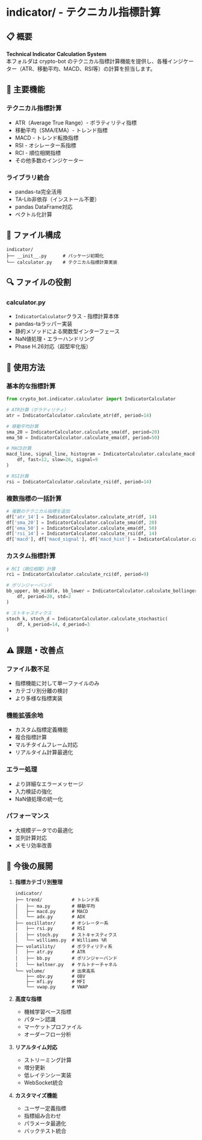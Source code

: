 # indicator/ - テクニカル指標計算

## 📋 概要

**Technical Indicator Calculation System**  
本フォルダは crypto-bot のテクニカル指標計算機能を提供し、各種インジケーター（ATR、移動平均、MACD、RSI等）の計算を担当します。

## 🎯 主要機能

### **テクニカル指標計算**
- ATR（Average True Range）- ボラティリティ指標
- 移動平均（SMA/EMA）- トレンド指標
- MACD - トレンド転換指標
- RSI - オシレーター系指標
- RCI - 順位相関指標
- その他多数のインジケーター

### **ライブラリ統合**
- pandas-ta完全活用
- TA-Lib非依存（インストール不要）
- pandas DataFrame対応
- ベクトル化計算

## 📁 ファイル構成

```
indicator/
├── __init__.py      # パッケージ初期化
└── calculator.py    # テクニカル指標計算実装
```

## 🔍 ファイルの役割

### **calculator.py**
- `IndicatorCalculator`クラス - 指標計算本体
- pandas-taラッパー実装
- 静的メソッドによる関数型インターフェース
- NaN値処理・エラーハンドリング
- Phase H.26対応（超堅牢化版）

## 🚀 使用方法

### **基本的な指標計算**
```python
from crypto_bot.indicator.calculator import IndicatorCalculator

# ATR計算（ボラティリティ）
atr = IndicatorCalculator.calculate_atr(df, period=14)

# 移動平均計算
sma_20 = IndicatorCalculator.calculate_sma(df, period=20)
ema_50 = IndicatorCalculator.calculate_ema(df, period=50)

# MACD計算
macd_line, signal_line, histogram = IndicatorCalculator.calculate_macd(
    df, fast=12, slow=26, signal=9
)

# RSI計算
rsi = IndicatorCalculator.calculate_rsi(df, period=14)
```

### **複数指標の一括計算**
```python
# 複数のテクニカル指標を追加
df['atr_14'] = IndicatorCalculator.calculate_atr(df, 14)
df['sma_20'] = IndicatorCalculator.calculate_sma(df, 20)
df['ema_50'] = IndicatorCalculator.calculate_ema(df, 50)
df['rsi_14'] = IndicatorCalculator.calculate_rsi(df, 14)
df['macd'], df['macd_signal'], df['macd_hist'] = IndicatorCalculator.calculate_macd(df)
```

### **カスタム指標計算**
```python
# RCI（順位相関）計算
rci = IndicatorCalculator.calculate_rci(df, period=9)

# ボリンジャーバンド
bb_upper, bb_middle, bb_lower = IndicatorCalculator.calculate_bollinger_bands(
    df, period=20, std=2
)

# ストキャスティクス
stoch_k, stoch_d = IndicatorCalculator.calculate_stochastic(
    df, k_period=14, d_period=3
)
```

## ⚠️ 課題・改善点

### **ファイル数不足**
- 指標機能に対して単一ファイルのみ
- カテゴリ別分離の検討
- より多様な指標実装

### **機能拡張余地**
- カスタム指標定義機能
- 複合指標計算
- マルチタイムフレーム対応
- リアルタイム計算最適化

### **エラー処理**
- より詳細なエラーメッセージ
- 入力検証の強化
- NaN値処理の統一化

### **パフォーマンス**
- 大規模データでの最適化
- 並列計算対応
- メモリ効率改善

## 📝 今後の展開

1. **指標カテゴリ別整理**
   ```
   indicator/
   ├── trend/           # トレンド系
   │   ├── ma.py        # 移動平均
   │   ├── macd.py      # MACD
   │   └── adx.py       # ADX
   ├── oscillator/      # オシレーター系
   │   ├── rsi.py       # RSI
   │   ├── stoch.py     # ストキャスティクス
   │   └── williams.py  # Williams %R
   ├── volatility/      # ボラティリティ系
   │   ├── atr.py       # ATR
   │   ├── bb.py        # ボリンジャーバンド
   │   └── keltner.py   # ケルトナーチャネル
   └── volume/          # 出来高系
       ├── obv.py       # OBV
       ├── mfi.py       # MFI
       └── vwap.py      # VWAP
   ```

2. **高度な指標**
   - 機械学習ベース指標
   - パターン認識
   - マーケットプロファイル
   - オーダーフロー分析

3. **リアルタイム対応**
   - ストリーミング計算
   - 増分更新
   - 低レイテンシー実装
   - WebSocket統合

4. **カスタマイズ機能**
   - ユーザー定義指標
   - 指標組み合わせ
   - パラメータ最適化
   - バックテスト統合